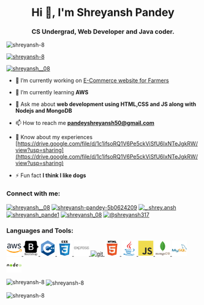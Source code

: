 <h1 align="center">Hi 👋, I'm Shreyansh Pandey</h1>
<h3 align="center">CS Undergrad, Web Developer and Java coder.</h3>

<p align="left"> <img src="https://komarev.com/ghpvc/?username=shreyansh-8&label=Profile%20views&color=0e75b6&style=flat" alt="shreyansh-8" /> </p>

<p align="left"> <a href="https://github.com/ryo-ma/github-profile-trophy"><img src="https://github-profile-trophy.vercel.app/?username=shreyansh-8" alt="shreyansh-8" /></a> </p>

<p align="left"> <a href="https://twitter.com/shreyansh__08" target="blank"><img src="https://img.shields.io/twitter/follow/shreyansh__08?logo=twitter&style=for-the-badge" alt="shreyansh__08" /></a> </p>

- 🔭 I’m currently working on [E-Commerce website for Farmers](https://github.com/Shreyansh-8/E-Commerce_For_Farmers)

- 🌱 I’m currently learning **AWS**

- 💬 Ask me about **web development using HTML,CSS and JS along with Nodejs and MongoDB**

- 📫 How to reach me **pandeyshreyansh50@gmail.com**

- 📄 Know about my experiences [https://drive.google.com/file/d/1c1ifsoRQ1V6Pe5ckViSfU6IxNTeJgkRW/view?usp=sharing](https://drive.google.com/file/d/1c1ifsoRQ1V6Pe5ckViSfU6IxNTeJgkRW/view?usp=sharing)

- ⚡ Fun fact **I think I like dogs**

<h3 align="left">Connect with me:</h3>
<p align="left">
<a href="https://twitter.com/shreyansh__08" target="blank"><img align="center" src="https://raw.githubusercontent.com/rahuldkjain/github-profile-readme-generator/master/src/images/icons/Social/twitter.svg" alt="shreyansh__08" height="30" width="40" /></a>
<a href="https://linkedin.com/in/shreyansh-pandey-5b0624209" target="blank"><img align="center" src="https://raw.githubusercontent.com/rahuldkjain/github-profile-readme-generator/master/src/images/icons/Social/linked-in-alt.svg" alt="shreyansh-pandey-5b0624209" height="30" width="40" /></a>
<a href="https://instagram.com/_.shrey.ansh" target="blank"><img align="center" src="https://raw.githubusercontent.com/rahuldkjain/github-profile-readme-generator/master/src/images/icons/Social/instagram.svg" alt="_.shrey.ansh" height="30" width="40" /></a>
<a href="https://www.hackerrank.com/shreyansh_pande1" target="blank"><img align="center" src="https://raw.githubusercontent.com/rahuldkjain/github-profile-readme-generator/master/src/images/icons/Social/hackerrank.svg" alt="shreyansh_pande1" height="30" width="40" /></a>
<a href="https://www.leetcode.com/shreyansh_08" target="blank"><img align="center" src="https://raw.githubusercontent.com/rahuldkjain/github-profile-readme-generator/master/src/images/icons/Social/leet-code.svg" alt="shreyansh_08" height="30" width="40" /></a>
<a href="https://www.hackerearth.com/@shreyansh317" target="blank"><img align="center" src="https://raw.githubusercontent.com/rahuldkjain/github-profile-readme-generator/master/src/images/icons/Social/hackerearth.svg" alt="@shreyansh317" height="30" width="40" /></a>
</p>

<h3 align="left">Languages and Tools:</h3>
<p align="left"> <a href="https://aws.amazon.com" target="_blank" rel="noreferrer"> <img src="https://raw.githubusercontent.com/devicons/devicon/master/icons/amazonwebservices/amazonwebservices-original-wordmark.svg" alt="aws" width="40" height="40"/> </a> <a href="https://getbootstrap.com" target="_blank" rel="noreferrer"> <img src="https://raw.githubusercontent.com/devicons/devicon/master/icons/bootstrap/bootstrap-plain-wordmark.svg" alt="bootstrap" width="40" height="40"/> </a> <a href="https://www.w3schools.com/cpp/" target="_blank" rel="noreferrer"> <img src="https://raw.githubusercontent.com/devicons/devicon/master/icons/cplusplus/cplusplus-original.svg" alt="cplusplus" width="40" height="40"/> </a> <a href="https://www.w3schools.com/css/" target="_blank" rel="noreferrer"> <img src="https://raw.githubusercontent.com/devicons/devicon/master/icons/css3/css3-original-wordmark.svg" alt="css3" width="40" height="40"/> </a> <a href="https://expressjs.com" target="_blank" rel="noreferrer"> <img src="https://raw.githubusercontent.com/devicons/devicon/master/icons/express/express-original-wordmark.svg" alt="express" width="40" height="40"/> </a> <a href="https://git-scm.com/" target="_blank" rel="noreferrer"> <img src="https://www.vectorlogo.zone/logos/git-scm/git-scm-icon.svg" alt="git" width="40" height="40"/> </a> <a href="https://www.w3.org/html/" target="_blank" rel="noreferrer"> <img src="https://raw.githubusercontent.com/devicons/devicon/master/icons/html5/html5-original-wordmark.svg" alt="html5" width="40" height="40"/> </a> <a href="https://www.java.com" target="_blank" rel="noreferrer"> <img src="https://raw.githubusercontent.com/devicons/devicon/master/icons/java/java-original.svg" alt="java" width="40" height="40"/> </a> <a href="https://developer.mozilla.org/en-US/docs/Web/JavaScript" target="_blank" rel="noreferrer"> <img src="https://raw.githubusercontent.com/devicons/devicon/master/icons/javascript/javascript-original.svg" alt="javascript" width="40" height="40"/> </a> <a href="https://www.mongodb.com/" target="_blank" rel="noreferrer"> <img src="https://raw.githubusercontent.com/devicons/devicon/master/icons/mongodb/mongodb-original-wordmark.svg" alt="mongodb" width="40" height="40"/> </a> <a href="https://www.mysql.com/" target="_blank" rel="noreferrer"> <img src="https://raw.githubusercontent.com/devicons/devicon/master/icons/mysql/mysql-original-wordmark.svg" alt="mysql" width="40" height="40"/> </a> <a href="https://nodejs.org" target="_blank" rel="noreferrer"> <img src="https://raw.githubusercontent.com/devicons/devicon/master/icons/nodejs/nodejs-original-wordmark.svg" alt="nodejs" width="40" height="40"/> </a> </p>

<p><img align="left" src="https://github-readme-stats.vercel.app/api/top-langs?username=shreyansh-8&show_icons=true&locale=en&layout=compact" alt="shreyansh-8" /></p>

<p>&nbsp;<img align="center" src="https://github-readme-stats.vercel.app/api?username=shreyansh-8&show_icons=true&locale=en" alt="shreyansh-8" /></p>

<p><img align="center" src="https://github-readme-streak-stats.herokuapp.com/?user=shreyansh-8&" alt="shreyansh-8" /></p>


